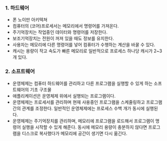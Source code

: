 ### 1. 하드웨어

- 폰 노이만 아키텍쳐
- 컴퓨터의 (코어)프로세서는 메모리에서 명령어를 가져온다. 
- 주기억장치는 작업중인 데이터와 명령어를 저장한다.
- 보조기억장치는 전원이 꺼져 있을 때도 정보를 유지한다.
- 사용자는 메모리에 다른 명령어를 넣어 컴퓨터가 수행하는 계산을 바꿀 수 있다.
- 캐시는 용량이 작고 속도가 빠른 메모리로 일반적으로 프로세스 하나당 캐시가 2~3개 있다.



### 2. 소프트웨어 

- 운영체제는 컴퓨터 하드웨어를 관리하고 다른 프로그램을 실행할 수 있게 하는 소프트웨어의 기초 구조물
- 애플리케이션은 운영체제 위에서 실행되는 프로그램이다.
- 운영체제는 프로세서를 관리하며 현재 사용중인 프로그램을 스케줄링하고 프로그램 간의 관계를 조정한다. 일반적인 운영체제에는 프로세스 수백 개가 동시에 실행된다.
- 운영체제는 주기억장치를 관리하며, 메모리에 프로그램을 로드해서 프로그램이 명령어 실행을 시작할 수 있게 해준다. 동시에 메모리 용량이 충분하지 않다면 프로그램을 디스크로 복사했다가 메모리에 공간이 생기면 다시 옮긴다.